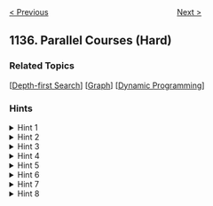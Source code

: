<!--|This file generated by command(leetcode description); DO NOT EDIT.    |-->
<!--+----------------------------------------------------------------------+-->
<!--|@author    openset <openset.wang@gmail.com>                           |-->
<!--|@link      https://github.com/openset                                 |-->
<!--|@home      https://github.com/openset/leetcode                        |-->
<!--+----------------------------------------------------------------------+-->

[< Previous](https://github.com/openset/leetcode/tree/master/problems/connecting-cities-with-minimum-cost "Connecting Cities With Minimum Cost")
　　　　　　　　　　　　　　　　
[Next >](https://github.com/openset/leetcode/tree/master/problems/n-th-tribonacci-number "N-th Tribonacci Number")

## 1136. Parallel Courses (Hard)



### Related Topics
  [[Depth-first Search](https://github.com/openset/leetcode/tree/master/tag/depth-first-search/README.md)]
  [[Graph](https://github.com/openset/leetcode/tree/master/tag/graph/README.md)]
  [[Dynamic Programming](https://github.com/openset/leetcode/tree/master/tag/dynamic-programming/README.md)]

### Hints
<details>
<summary>Hint 1</summary>
Try to think of it as a graph problem.
</details>

<details>
<summary>Hint 2</summary>
When will be impossible to study all the courses?
</details>

<details>
<summary>Hint 3</summary>
What if the directed graph has a cycle?
</details>

<details>
<summary>Hint 4</summary>
If you build a graph using the relations, what would be the graph type?
</details>

<details>
<summary>Hint 5</summary>
So the graph is a directed acyclic graph (DAG).
</details>

<details>
<summary>Hint 6</summary>
Imagine having a long path in the DAG, what can you say about the answer then?
</details>

<details>
<summary>Hint 7</summary>
How to find the longest path in a DAG?
</details>

<details>
<summary>Hint 8</summary>
We can use DP in order to solve this.
</details>

